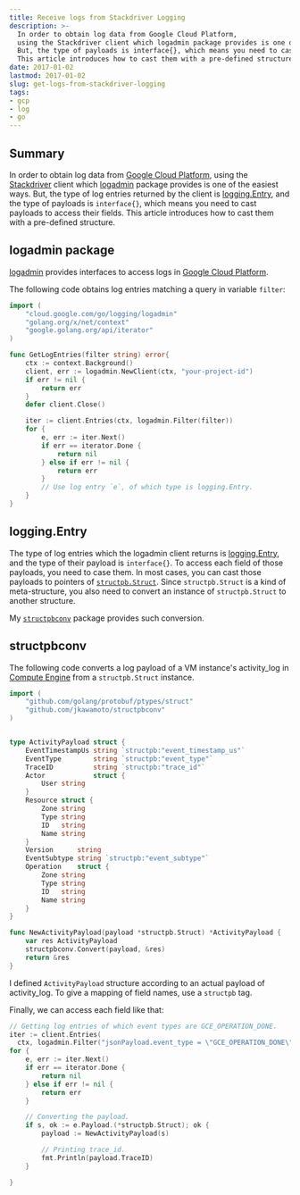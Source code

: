 ```yaml
---
title: Receive logs from Stackdriver Logging
description: >-
  In order to obtain log data from Google Cloud Platform,
  using the Stackdriver client which logadmin package provides is one of the easiest ways.
  But, the type of payloads is interface{}, which means you need to cast payloads to access their fields.
  This article introduces how to cast them with a pre-defined structure.
date: 2017-01-02
lastmod: 2017-01-02
slug: get-logs-from-stackdriver-logging
tags:
- gcp
- log
- go
---
```

## Summary
In order to obtain log data from [Google Cloud Platform](https://cloud.google.com/),
using the [Stackdriver](https://cloud.google.com/stackdriver/) client which
[logadmin](https://godoc.org/cloud.google.com/go/logging/logadmin) package provides
is one of the easiest ways.
But, the type of log entries returned by the client is
[logging.Entry](https://godoc.org/cloud.google.com/go/logging#Entry),
and the type of payloads is `interface{}`, which means you need to cast payloads to access their fields.
This article introduces how to cast them with a pre-defined structure.


## logadmin package
[logadmin](https://godoc.org/cloud.google.com/go/logging/logadmin) provides interfaces to access logs
in [Google Cloud Platform](https://cloud.google.com/).

The following code obtains log entries matching a query in variable `filter`:

```go
import (
    "cloud.google.com/go/logging/logadmin"
    "golang.org/x/net/context"
    "google.golang.org/api/iterator"
)

func GetLogEntries(filter string) error{
    ctx := context.Background()
    client, err := logadmin.NewClient(ctx, "your-project-id")
    if err != nil {
        return err
    }
    defer client.Close()

    iter := client.Entries(ctx, logadmin.Filter(filter))
    for {
        e, err := iter.Next()
        if err == iterator.Done {
            return nil
        } else if err != nil {
            return err
        }
        // Use log entry `e`, of which type is logging.Entry.
    }
}
```

## logging.Entry
The type of log entries which the logadmin client returns is
[logging.Entry](https://godoc.org/cloud.google.com/go/logging#Entry),
and the type of their payload is `interface{}`.
To access each field of those payloads, you need to case them.
In most cases, you can cast those payloads to pointers of
[`structpb.Struct`](https://godoc.org/github.com/golang/protobuf/ptypes/struct#Struct).
Since `structpb.Struct` is a kind of meta-structure,
you also need to convert an instance of `structpb.Struct` to another structure.

My [`structpbconv`](https://github.com/jkawamoto/structpbconv) package
provides such conversion.

## structpbconv
The following code converts a log payload of a VM instance's activity_log
in [Compute Engine](https://cloud.google.com/compute/)
from a `structpb.Struct` instance.

```go
import (
    "github.com/golang/protobuf/ptypes/struct"
    "github.com/jkawamoto/structpbconv"
)


type ActivityPayload struct {
    EventTimestampUs string `structpb:"event_timestamp_us"`
    EventType        string `structpb:"event_type"`
    TraceID          string `structpb:"trace_id"`
    Actor            struct {
        User string
    }
    Resource struct {
        Zone string
        Type string
        ID   string
        Name string
    }
    Version      string
    EventSubtype string `structpb:"event_subtype"`
    Operation    struct {
        Zone string
        Type string
        ID   string
        Name string
    }
}

func NewActivityPayload(payload *structpb.Struct) *ActivityPayload {
    var res ActivityPayload
    structpbconv.Convert(payload, &res)
    return &res
}
```

I defined `ActivityPayload` structure according to an actual payload of activity_log.
To give a mapping of field names, use a `structpb` tag.


Finally, we can access each field like that:

```go
// Getting log entries of which event types are GCE_OPERATION_DONE.
iter := client.Entries(
  ctx, logadmin.Filter("jsonPayload.event_type = \"GCE_OPERATION_DONE\""))
for {
    e, err := iter.Next()
    if err == iterator.Done {
        return nil
    } else if err != nil {
        return err
    }

    // Converting the payload.
    if s, ok := e.Payload.(*structpb.Struct); ok {
        payload := NewActivityPayload(s)

        // Printing trace_id.
        fmt.Println(payload.TraceID)
    }

}
```
